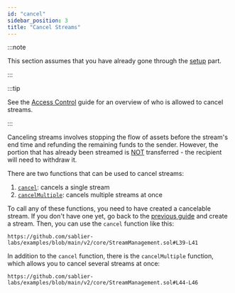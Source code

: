 ```yaml
---
id: "cancel"
sidebar_position: 3
title: "Cancel Streams"
---
```


:::note

This section assumes that you have already gone through the [setup](/contracts/v2/guides/stream-management/setup) part.

:::

:::tip

See the [Access Control](/contracts/v2/reference/access-control) guide for an overview of who is allowed to cancel
streams.

:::

Canceling streams involves stopping the flow of assets before the stream's end time and refunding the remaining funds to
the sender. However, the portion that has already been streamed is <ins>NOT</ins> transferred - the recipient will need
to withdraw it.

There are two functions that can be used to cancel streams:

1. [`cancel`](/contracts/v2/reference/core/abstracts/abstract.SablierV2Lockup#cancel): cancels a single stream
2. [`cancelMultiple`](/contracts/v2/reference/core/abstracts/abstract.SablierV2Lockup#cancelmultiple): cancels multiple
   streams at once

To call any of these functions, you need to have created a cancelable stream. If you don't have one yet, go back to the
[previous guide](/contracts/v2/guides/create-stream/lockup-linear) and create a stream. Then, you can use the `cancel`
function like this:

```solidity reference title="Stream Management: Cancel"
https://github.com/sablier-labs/examples/blob/main/v2/core/StreamManagement.sol#L39-L41
```

In addition to the `cancel` function, there is the `cancelMultiple` function, which allows you to cancel several streams
at once:

```solidity reference title="Stream Management: Cancel Multiple"
https://github.com/sablier-labs/examples/blob/main/v2/core/StreamManagement.sol#L44-L46
```
